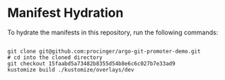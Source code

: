 
# Manifest Hydration

To hydrate the manifests in this repository, run the following commands:

```shell

git clone git@github.com:procinger/argo-git-promoter-demo.git
# cd into the cloned directory
git checkout 15faabd5a73482b8355d54b8e6c6c027b7e33ad9
kustomize build ./kustomize/overlays/dev
```